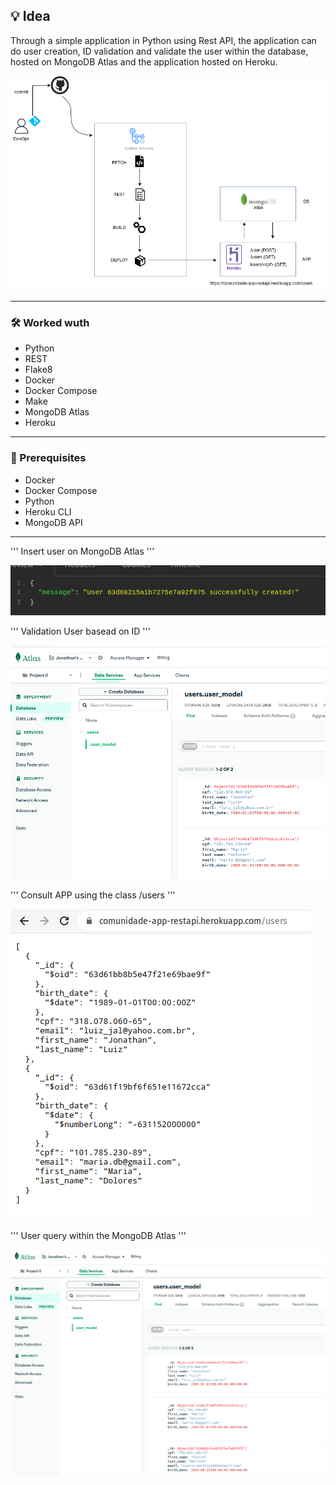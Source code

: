 ## 💡 Idea
Through a simple application in Python using Rest API, the application can do user creation, ID validation and validate the user within the database, hosted on MongoDB Atlas and the application hosted on Heroku.

![Screenshot](Screenshot/REST_API.png)

---

### 🛠️ Worked wuth
* Python
* REST
* Flake8
* Docker
* Docker Compose
* Make
* MongoDB Atlas
* Heroku
---

### 🧾 Prerequisites
* Docker
* Docker Compose
* Python
* Heroku CLI
* MongoDB API
---

'''
Insert user on MongoDB Atlas
'''


![Screenshot](Screenshot/POST-User.png)


'''
Validation User basead on ID
'''


![Screenshot](Screenshot/validation-user.png)


'''
Consult APP using the class /users
'''


![Screenshot](Screenshot/app-heroku.png)



'''
User query within the MongoDB Atlas
'''


![Screenshot](Screenshot/mongodb-atlas.png)
